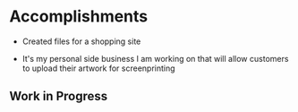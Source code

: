 # Accomplishments

- Created files for a shopping site

- It's my personal side business I am working on that will allow customers to upload their artwork for screenprinting

## Work in Progress
